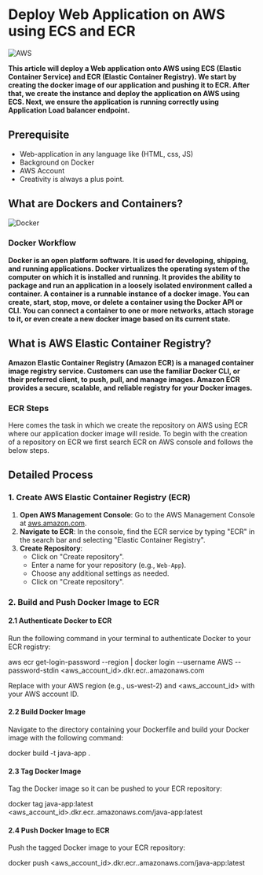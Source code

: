 # Deploy Web Application on AWS using ECS and ECR

![AWS](https://i.imgur.com/ZVH65Tj.jpg)

**This article will deploy a Web application onto AWS using ECS (Elastic Container Service) and ECR (Elastic Container Registry). We start by creating the docker image of our application and pushing it to ECR. After that, we create the instance and deploy the application on AWS using ECS. Next, we ensure the application is running correctly using Application Load balancer endpoint.**

## Prerequisite

* Web-application in any language like (HTML, css, JS)
* Background on Docker
* AWS Account
* Creativity is always a plus point.

## What are Dockers and Containers?

![Docker](https://imgur.com/raGErLx.png)

### Docker Workflow

**Docker is an open platform software. It is used for developing, shipping, and running applications. Docker virtualizes the operating system of the computer on which it is installed and running. It provides the ability to package and run an application in a loosely isolated environment called a container. A container is a runnable instance of a docker image. You can create, start, stop, move, or delete a container using the Docker API or CLI. You can connect a container to one or more networks, attach storage to it, or even create a new docker image based on its current state.**

## What is AWS Elastic Container Registry?

**Amazon Elastic Container Registry (Amazon ECR) is a managed container image registry service. Customers can use the familiar Docker CLI, or their preferred client, to push, pull, and manage images. Amazon ECR provides a secure, scalable, and reliable registry for your Docker images.**

### ECR Steps

Here comes the task in which we create the repository on AWS using ECR where our application docker image will reside. To begin with the creation of a repository on ECR we first search ECR on AWS console and follows the below steps.


## Detailed Process

### 1. Create AWS Elastic Container Registry (ECR)

1. **Open AWS Management Console**: Go to the AWS Management Console at [aws.amazon.com](https://aws.amazon.com/).
2. **Navigate to ECR**: In the console, find the ECR service by typing "ECR" in the search bar and selecting "Elastic Container Registry".
3. **Create Repository**:
   - Click on "Create repository".
   - Enter a name for your repository (e.g., `Web-App`).
   - Choose any additional settings as needed.
   - Click on "Create repository".

### 2. Build and Push Docker Image to ECR

#### 2.1 Authenticate Docker to ECR

Run the following command in your terminal to authenticate Docker to your ECR registry:


aws ecr get-login-password --region <your-region> | docker login --username AWS --password-stdin <aws_account_id>.dkr.ecr.<your-region>.amazonaws.com

Replace <your-region> with your AWS region (e.g., us-west-2) and <aws_account_id> with your AWS account ID.

#### 2.2 Build Docker Image

Navigate to the directory containing your Dockerfile and build your Docker image with the following command:

docker build -t java-app .

#### 2.3 Tag Docker Image

Tag the Docker image so it can be pushed to your ECR repository:

docker tag java-app:latest <aws_account_id>.dkr.ecr.<your-region>.amazonaws.com/java-app:latest

#### 2.4 Push Docker Image to ECR

Push the tagged Docker image to your ECR repository:

docker push <aws_account_id>.dkr.ecr.<your-region>.amazonaws.com/java-app:latest























```sh